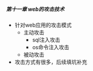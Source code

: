 ##### 第十一章 web的攻击技术

- 针对web应用的攻击模式
  - 主动攻击
    - sql注入攻击
    - os命令注入攻击
  - 被动攻击
- 攻击方式有很多，后续填坑补充
